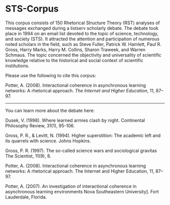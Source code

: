 # STS-Corpus
This corpus consists of 150 Rhetorical Structure Theory (RST) analyses of messages exchanged during a listserv scholarly debate. The debate took place in 1994 on an email list devoted to the topic of science, technology, and society (STS). It attracted the attention and participation of numerous noted scholars in the field, such as Steve Fuller, Patrick W. Hamlett, Paul R. Gross, Harry Marks, Harry M. Collins, Sharon Traweek, and Warren Schmaus. The topic concerned the objectivity and universality of scientific knowledge relative to the historical and social context of scientific institutions.

Please use the following to cite this corpus:

Potter, A. (2008). Interactional coherence in asynchronous learning networks: A rhetorical approach. _The Internet and Higher Education_, 11, 87–97.

-----------
You can learn more about the debate here:

Dusek, V. (1998). Where learned armies clash by night. Continental Philosophy Review, 31(1), 95-106.

Gross, P. R., & Levitt, N. (1994). Higher superstition: The academic left and its quarrels with science. Johns Hopkins. 

Gross, P. R. (1997). The so-called science wars and sociological gravitas The Scientist, 11(9), 8. 

Potter, A. (2008). Interactional coherence in asynchronous learning networks: A rhetorical approach. The Internet and Higher Education, 11, 87–97. 

Potter, A. (2007). An investigation of interactional coherence in asynchronous learning environments Nova Southeastern University]. Fort Lauderdale, Florida. 


